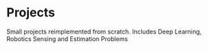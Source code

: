 # Projects
Small projects reimplemented from scratch.  Includes Deep Learning, Robotics Sensing and Estimation Problems


